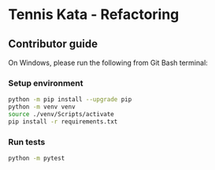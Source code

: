 # Tennis Kata - Refactoring

## Contributor guide

On Windows, please run the following from Git Bash terminal:

### Setup environment
```bash
python -m pip install --upgrade pip
python -m venv venv
source ./venv/Scripts/activate
pip install -r requirements.txt
```

### Run tests
```bash
python -m pytest
```